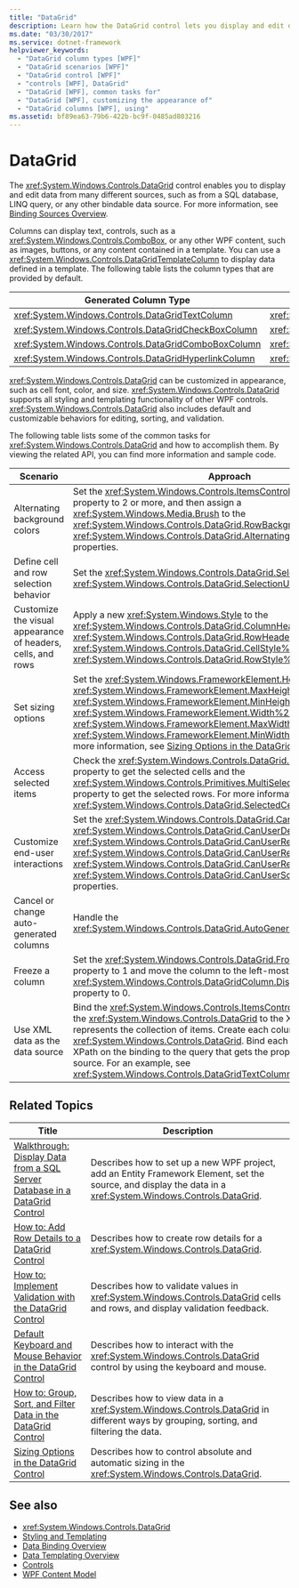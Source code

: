```yaml
---
title: "DataGrid"
description: Learn how the DataGrid control lets you display and edit data from different sources, such as a database, LINQ query, or any other bindable data source.
ms.date: "03/30/2017"
ms.service: dotnet-framework
helpviewer_keywords: 
  - "DataGrid column types [WPF]"
  - "DataGrid scenarios [WPF]"
  - "DataGrid control [WPF]"
  - "controls [WPF], DataGrid"
  - "DataGrid [WPF], common tasks for"
  - "DataGrid [WPF], customizing the appearance of"
  - "DataGrid columns [WPF], using"
ms.assetid: bf89ea63-79b6-422b-bc9f-0485ad803216
---
```

# DataGrid

The <xref:System.Windows.Controls.DataGrid> control enables you to display and edit data from many different sources, such as from a SQL database, LINQ query, or any other bindable data source. For more information, see [Binding Sources Overview](../data/binding-sources-overview.md).  
  
Columns can display text, controls, such as a <xref:System.Windows.Controls.ComboBox>, or any other WPF content, such as images, buttons, or any content contained in a template. You can use a <xref:System.Windows.Controls.DataGridTemplateColumn> to display data defined in a template. The following table lists the column types that are provided by default.  
  
|Generated Column Type|Data Type|  
|---------------------------|---------------|  
|<xref:System.Windows.Controls.DataGridTextColumn>|<xref:System.String>|  
|<xref:System.Windows.Controls.DataGridCheckBoxColumn>|<xref:System.Boolean>|  
|<xref:System.Windows.Controls.DataGridComboBoxColumn>|<xref:System.Enum>|  
|<xref:System.Windows.Controls.DataGridHyperlinkColumn>|<xref:System.Uri>|  
  
<xref:System.Windows.Controls.DataGrid> can be customized in appearance, such as cell font, color, and size. <xref:System.Windows.Controls.DataGrid> supports all styling and templating functionality of other WPF controls. <xref:System.Windows.Controls.DataGrid> also includes default and customizable behaviors for editing, sorting, and validation.  
  
The following table lists some of the common tasks for <xref:System.Windows.Controls.DataGrid> and how to accomplish them. By viewing the related API, you can find more information and sample code.  
  
|Scenario|Approach|  
|--------------|--------------|  
|Alternating background colors|Set the <xref:System.Windows.Controls.ItemsControl.AlternationCount%2A> property to 2 or more, and then assign a <xref:System.Windows.Media.Brush> to the <xref:System.Windows.Controls.DataGrid.RowBackground%2A> and <xref:System.Windows.Controls.DataGrid.AlternatingRowBackground%2A> properties.|  
|Define cell and row selection behavior|Set the <xref:System.Windows.Controls.DataGrid.SelectionMode%2A> and <xref:System.Windows.Controls.DataGrid.SelectionUnit%2A> properties.|  
|Customize the visual appearance of headers, cells, and rows|Apply a new <xref:System.Windows.Style> to the <xref:System.Windows.Controls.DataGrid.ColumnHeaderStyle%2A>, <xref:System.Windows.Controls.DataGrid.RowHeaderStyle%2A>, <xref:System.Windows.Controls.DataGrid.CellStyle%2A>, or <xref:System.Windows.Controls.DataGrid.RowStyle%2A> properties.|  
|Set sizing options|Set the <xref:System.Windows.FrameworkElement.Height%2A>, <xref:System.Windows.FrameworkElement.MaxHeight%2A>, <xref:System.Windows.FrameworkElement.MinHeight%2A>, <xref:System.Windows.FrameworkElement.Width%2A>, <xref:System.Windows.FrameworkElement.MaxWidth%2A>, or <xref:System.Windows.FrameworkElement.MinWidth%2A> properties. For more information, see [Sizing Options in the DataGrid Control](sizing-options-in-the-datagrid-control.md).|  
|Access selected items|Check the <xref:System.Windows.Controls.DataGrid.SelectedCells%2A> property to get the selected cells and the <xref:System.Windows.Controls.Primitives.MultiSelector.SelectedItems%2A> property to get the selected rows. For more information, see <xref:System.Windows.Controls.DataGrid.SelectedCells%2A>.|  
|Customize end-user interactions|Set the <xref:System.Windows.Controls.DataGrid.CanUserAddRows%2A>, <xref:System.Windows.Controls.DataGrid.CanUserDeleteRows%2A>, <xref:System.Windows.Controls.DataGrid.CanUserReorderColumns%2A>, <xref:System.Windows.Controls.DataGrid.CanUserResizeColumns%2A>, <xref:System.Windows.Controls.DataGrid.CanUserResizeRows%2A>, and <xref:System.Windows.Controls.DataGrid.CanUserSortColumns%2A> properties.|  
|Cancel or change auto-generated columns|Handle the <xref:System.Windows.Controls.DataGrid.AutoGeneratingColumn> event.|  
|Freeze a column|Set the <xref:System.Windows.Controls.DataGrid.FrozenColumnCount%2A> property to 1 and move the column to the left-most position by setting the <xref:System.Windows.Controls.DataGridColumn.DisplayIndex%2A> property to 0.|  
|Use XML data as the data source|Bind the <xref:System.Windows.Controls.ItemsControl.ItemsSource%2A> on the <xref:System.Windows.Controls.DataGrid> to the XPath query that represents the collection of items. Create each column in the <xref:System.Windows.Controls.DataGrid>. Bind each column by setting the XPath on the binding to the query that gets the property on the item source. For an example, see <xref:System.Windows.Controls.DataGridTextColumn>.|  
  
## Related Topics  
  
|Title|Description|  
|-----------|-----------------|  
|[Walkthrough: Display Data from a SQL Server Database in a DataGrid Control](walkthrough-display-data-from-a-sql-server-database-in-a-datagrid-control.md)|Describes how to set up a new WPF project, add an Entity Framework Element, set the source, and display the data in a <xref:System.Windows.Controls.DataGrid>.|  
|[How to: Add Row Details to a DataGrid Control](how-to-add-row-details-to-a-datagrid-control.md)|Describes how to create row details for a <xref:System.Windows.Controls.DataGrid>.|  
|[How to: Implement Validation with the DataGrid Control](how-to-implement-validation-with-the-datagrid-control.md)|Describes how to validate values in <xref:System.Windows.Controls.DataGrid> cells and rows, and display validation feedback.|  
|[Default Keyboard and Mouse Behavior in the DataGrid Control](default-keyboard-and-mouse-behavior-in-the-datagrid-control.md)|Describes how to interact with the <xref:System.Windows.Controls.DataGrid> control by using the keyboard and mouse.|  
|[How to: Group, Sort, and Filter Data in the DataGrid Control](how-to-group-sort-and-filter-data-in-the-datagrid-control.md)|Describes how to view data in a <xref:System.Windows.Controls.DataGrid> in different ways by grouping, sorting, and filtering the data.|  
|[Sizing Options in the DataGrid Control](sizing-options-in-the-datagrid-control.md)|Describes how to control absolute and automatic sizing in the <xref:System.Windows.Controls.DataGrid>.|  
  
## See also

- <xref:System.Windows.Controls.DataGrid>
- [Styling and Templating](styles-templates-overview.md)
- [Data Binding Overview](../data/index.md)
- [Data Templating Overview](../data/data-templating-overview.md)
- [Controls](index.md)
- [WPF Content Model](wpf-content-model.md)
